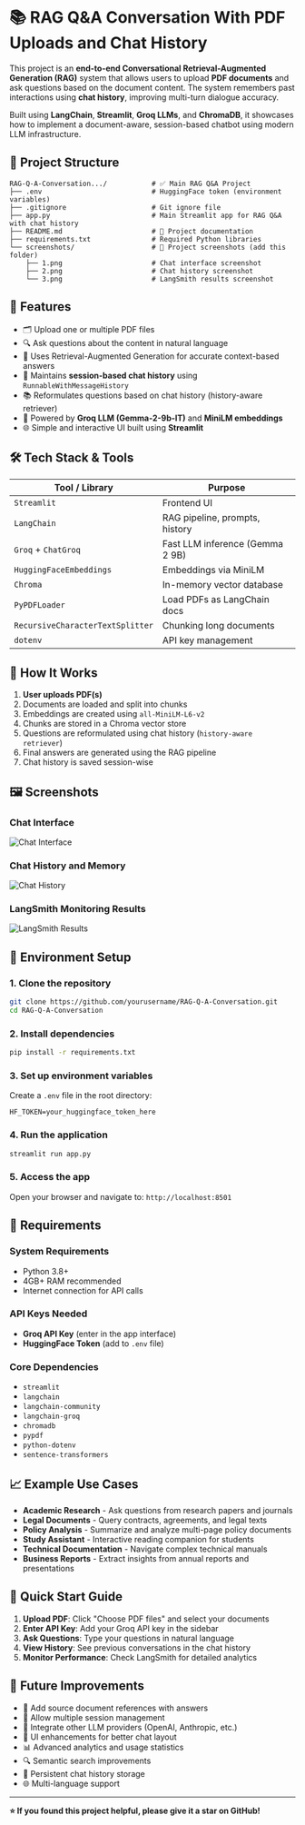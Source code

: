 # 📚 RAG Q&A Conversation With PDF Uploads and Chat History

This project is an **end-to-end Conversational Retrieval-Augmented Generation (RAG)** system that allows users to upload **PDF documents** and ask questions based on the document content. The system remembers past interactions using **chat history**, improving multi-turn dialogue accuracy.

Built using **LangChain**, **Streamlit**, **Groq LLMs**, and **ChromaDB**, it showcases how to implement a document-aware, session-based chatbot using modern LLM infrastructure.

## 📁 Project Structure

```
RAG-Q-A-Conversation.../           # ✅ Main RAG Q&A Project
├── .env                           # HuggingFace token (environment variables)
├── .gitignore                     # Git ignore file
├── app.py                         # Main Streamlit app for RAG Q&A with chat history
├── README.md                      # 📘 Project documentation
├── requirements.txt               # Required Python libraries
└── screenshots/                   # 📸 Project screenshots (add this folder)
    ├── 1.png                      # Chat interface screenshot
    ├── 2.png                      # Chat history screenshot
    └── 3.png                      # LangSmith results screenshot
```

## 🚀 Features

* 🗂️ Upload one or multiple PDF files
* 🔍 Ask questions about the content in natural language
* 🧠 Uses Retrieval-Augmented Generation for accurate context-based answers
* 💬 Maintains **session-based chat history** using `RunnableWithMessageHistory`
* 📚 Reformulates questions based on chat history (history-aware retriever)
* 🤖 Powered by **Groq LLM (Gemma-2-9b-IT)** and **MiniLM embeddings**
* 🌐 Simple and interactive UI built using **Streamlit**

## 🛠️ Tech Stack & Tools

| Tool / Library | Purpose |
|---|---|
| `Streamlit` | Frontend UI |
| `LangChain` | RAG pipeline, prompts, history |
| `Groq` + `ChatGroq` | Fast LLM inference (Gemma 2 9B) |
| `HuggingFaceEmbeddings` | Embeddings via MiniLM |
| `Chroma` | In-memory vector database |
| `PyPDFLoader` | Load PDFs as LangChain docs |
| `RecursiveCharacterTextSplitter` | Chunking long documents |
| `dotenv` | API key management |

## 🧪 How It Works

1. **User uploads PDF(s)**
2. Documents are loaded and split into chunks
3. Embeddings are created using `all-MiniLM-L6-v2`
4. Chunks are stored in a Chroma vector store
5. Questions are reformulated using chat history (`history-aware retriever`)
6. Final answers are generated using the RAG pipeline
7. Chat history is saved session-wise

## 🖼️ Screenshots

### Chat Interface
![Chat Interface](screenshots/1.png)

### Chat History and Memory
![Chat History](screenshots/2.png)

### LangSmith Monitoring Results
![LangSmith Results](screenshots/3.png)

## 🔐 Environment Setup

### 1. Clone the repository
```bash
git clone https://github.com/yourusername/RAG-Q-A-Conversation.git
cd RAG-Q-A-Conversation
```

### 2. Install dependencies
```bash
pip install -r requirements.txt
```

### 3. Set up environment variables
Create a `.env` file in the root directory:
```env
HF_TOKEN=your_huggingface_token_here
```

### 4. Run the application
```bash
streamlit run app.py
```

### 5. Access the app
Open your browser and navigate to: `http://localhost:8501`

## 📌 Requirements

### System Requirements
* Python 3.8+
* 4GB+ RAM recommended
* Internet connection for API calls

### API Keys Needed
* **Groq API Key** (enter in the app interface)
* **HuggingFace Token** (add to `.env` file)

### Core Dependencies
* `streamlit`
* `langchain`
* `langchain-community`
* `langchain-groq`
* `chromadb`
* `pypdf`
* `python-dotenv`
* `sentence-transformers`

## 📈 Example Use Cases

* **Academic Research** - Ask questions from research papers and journals
* **Legal Documents** - Query contracts, agreements, and legal texts
* **Policy Analysis** - Summarize and analyze multi-page policy documents
* **Study Assistant** - Interactive reading companion for students
* **Technical Documentation** - Navigate complex technical manuals
* **Business Reports** - Extract insights from annual reports and presentations

## 🚀 Quick Start Guide

1. **Upload PDF**: Click "Choose PDF files" and select your documents
2. **Enter API Key**: Add your Groq API key in the sidebar
3. **Ask Questions**: Type your questions in natural language
4. **View History**: See previous conversations in the chat history
5. **Monitor Performance**: Check LangSmith for detailed analytics

## 🧠 Future Improvements

* 📎 Add source document references with answers
* 👥 Allow multiple session management
* 🔄 Integrate other LLM providers (OpenAI, Anthropic, etc.)
* 🎨 UI enhancements for better chat layout
* 📊 Advanced analytics and usage statistics
* 🔍 Semantic search improvements
* 💾 Persistent chat history storage
* 🌐 Multi-language support

---

**⭐ If you found this project helpful, please give it a star on GitHub!**
